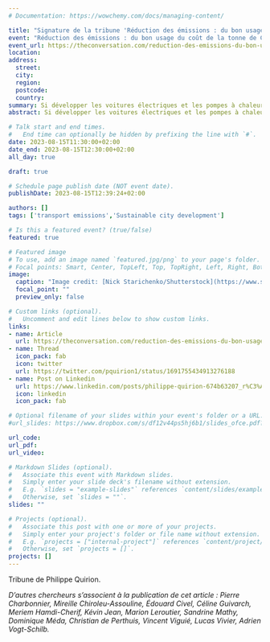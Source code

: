 ```yaml
---
# Documentation: https://wowchemy.com/docs/managing-content/

title: "Signature de la tribune 'Réduction des émissions : du bon usage du coût de la tonne de CO₂ évitée' dans The Conversation"
event: "Réduction des émissions : du bon usage du coût de la tonne de CO₂ évitée"
event_url: https://theconversation.com/reduction-des-emissions-du-bon-usage-du-cout-de-la-tonne-de-co-evitee-207509
location: 
address: 
  street: 
  city: 
  region:
  postcode: 
  country: 
summary: Si développer les voitures électriques et les pompes à chaleur est incontournable pour atteindre nos objectifs climatiques, s’en contenter au nom du coût de la tonne de CO2 évitée serait une erreur. Plus généralement, il faut se garder d’une application simpliste de ce critère.
abstract: Si développer les voitures électriques et les pompes à chaleur est incontournable pour atteindre nos objectifs climatiques, s’en contenter au nom du coût de la tonne de CO2 évitée serait une erreur. Plus généralement, il faut se garder d’une application simpliste de ce critère.

# Talk start and end times.
#   End time can optionally be hidden by prefixing the line with `#`.
date: 2023-08-15T11:30:00+02:00
date_end: 2023-08-15T12:30:00+02:00
all_day: true

draft: true

# Schedule page publish date (NOT event date).
publishDate: 2023-08-15T12:39:24+02:00

authors: []
tags: ['transport emissions','Sustainable city development']

# Is this a featured event? (true/false)
featured: true

# Featured image
# To use, add an image named `featured.jpg/png` to your page's folder. 
# Focal points: Smart, Center, TopLeft, Top, TopRight, Left, Right, BottomLeft, Bottom, BottomRight.
image:
  caption: "Image credit: [Nick Starichenko/Shutterstock](https://www.shutterstock.com/fr/image-photo/electric-car-charging-on-parking-station-523890190?src=H7wvbyoBmvB891sLMh2avw-1-3)"
  focal_point: ""
  preview_only: false

# Custom links (optional).
#   Uncomment and edit lines below to show custom links.
links:
- name: Article
  url: https://theconversation.com/reduction-des-emissions-du-bon-usage-du-cout-de-la-tonne-de-co-evitee-207509
- name: Thread
  icon_pack: fab
  icon: twitter
  url: https://twitter.com/pquirion1/status/1691755434913276188
- name: Post on Linkedin
  url: https://www.linkedin.com/posts/philippe-quirion-674b63207_r%C3%A9duction-des-%C3%A9missions-dubon-usage-du-activity-7097518751750766593-tF3I?utm_source=share&utm_medium=member_desktop
  icon: linkedin
  icon_pack: fab

# Optional filename of your slides within your event's folder or a URL.
#url_slides: https://www.dropbox.com/s/df12v44ps5hj6b1/slides_ofce.pdf?dl=0

url_code:
url_pdf:
url_video:

# Markdown Slides (optional).
#   Associate this event with Markdown slides.
#   Simply enter your slide deck's filename without extension.
#   E.g. `slides = "example-slides"` references `content/slides/example-slides.md`.
#   Otherwise, set `slides = ""`.
slides: ""

# Projects (optional).
#   Associate this post with one or more of your projects.
#   Simply enter your project's folder or file name without extension.
#   E.g. `projects = ["internal-project"]` references `content/project/deep-learning/index.md`.
#   Otherwise, set `projects = []`.
projects: []
---
```



Tribune de Philippe Quirion.

*D’autres chercheurs s’associent à la publication de cet article : Pierre Charbonnier, Mireille Chiroleu-Assouline, Édouard Civel, Céline Guivarch, Meriem Hamdi-Cherif, Kévin Jean, Marion Leroutier, Sandrine Mathy, Dominique Méda, Christian de Perthuis, Vincent Viguié, Lucas Vivier, Adrien Vogt-Schilb.*
